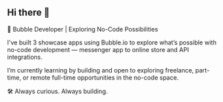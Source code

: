 ## Hi there 👋

🚀 Bubble Developer | Exploring No-Code Possibilities

I've built 3 showcase apps using Bubble.io to explore what’s possible with no-code development — messenger app to online store and API integrations.

I’m currently learning by building and open to exploring freelance, part-time, or remote full-time opportunities in the no-code space.

🛠️ Always curious. Always building.
